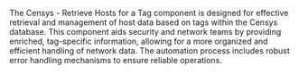 The Censys - Retrieve Hosts for a Tag component is designed for effective retrieval and management of host data based on tags within the Censys database. This component aids security and network teams by providing enriched, tag-specific information, allowing for a more organized and efficient handling of network data. The automation process includes robust error handling mechanisms to ensure reliable operations.
